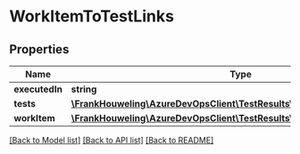 # WorkItemToTestLinks

## Properties
Name | Type | Description | Notes
------------ | ------------- | ------------- | -------------
**executedIn** | **string** |  | [optional] 
**tests** | [**\FrankHouweling\AzureDevOpsClient\TestResults\Model\TestMethod[]**](TestMethod.md) |  | [optional] 
**workItem** | [**\FrankHouweling\AzureDevOpsClient\TestResults\Model\WorkItemReference**](WorkItemReference.md) |  | [optional] 

[[Back to Model list]](../README.md#documentation-for-models) [[Back to API list]](../README.md#documentation-for-api-endpoints) [[Back to README]](../README.md)


